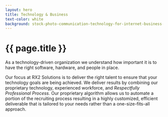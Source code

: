 ```yaml
---
layout: hero
title: Technology & Business
text-color: white
background: stock-photo-communication-technology-for-internet-business-global-world-network-and-telecommunication-on-earth-1421446100.jpg
---
```

# {{ page.title }}
As a technology-driven organization we understand how important it is to have the right software, hardware, and people in place.

Our focus at RX2 Solutions is to deliver the right talent to ensure that your technology goals are being achieved.  We deliver results by combining our proprietary technology, experienced workforce, and _Respectfully Professional Process._  Our proprietary algorithm allows us to automate a portion of the recruiting process resulting in a highly customized, efficient deliverable that is tailored to your needs rather than a one-size-fits-all approach.
